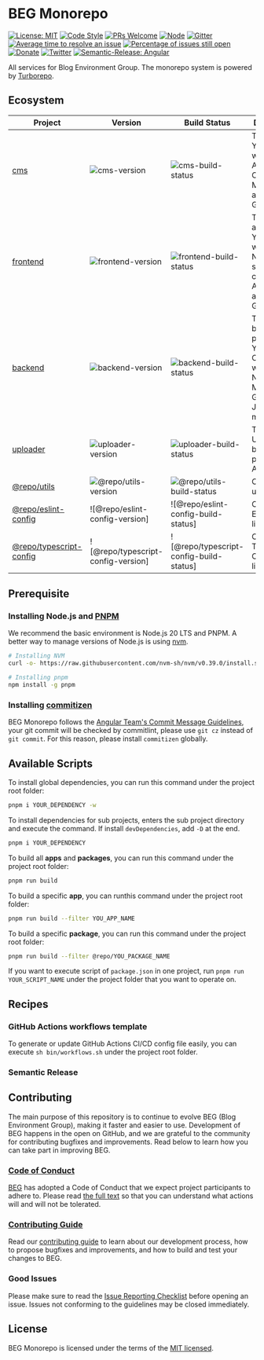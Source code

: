 # BEG Monorepo

[![License: MIT](https://img.shields.io/badge/License-MIT-green.svg)](https://opensource.org/licenses/MIT)
[![Code Style](https://img.shields.io/badge/code%20style-prettier-green)](https://prettier.io/)
[![PRs Welcome](https://img.shields.io/badge/PRs-welcome-green.svg)](https://github.com/Yancey-Blog/beg-monorepo/pulls)
[![Node](https://img.shields.io/badge/node-%3E%3D16.18.0-orange.svg)](https://nodejs.org/en/)
[![Gitter](https://badges.gitter.im/yancey-official/community.svg)](https://gitter.im/yancey-official/community?utm_source=badge&utm_medium=badge&utm_campaign=pr-badge)
[![Average time to resolve an issue](https://isitmaintained.com/badge/resolution/Yancey-Blog/beg-monorepo.svg)](https://isitmaintained.com/project/Yancey-Blog/beg-monorepo)
[![Percentage of issues still open](https://isitmaintained.com/badge/open/Yancey-Blog/beg-monorepo.svg)](https://isitmaintained.com/project/Yancey-Blog/beg-monorepo)
[![Donate](https://img.shields.io/badge/Donate-PayPal-ff3f59.svg)](https://www.paypal.me/yanceyleo)
[![Twitter](https://img.shields.io/twitter/follow/YanceyOfficial.svg?style=social&label=Follow)](https://twitter.com/YanceyOfficial)
[![Semantic-Release: Angular](https://img.shields.io/badge/semantic--release-angular-e10079?logo=semantic-release)](https://github.com/semantic-release/semantic-release)

All services for Blog Environment Group. The monorepo system is powered by [Turborepo](https://turbo.build/repo/docs).

## Ecosystem

| Project               | Version                       | Build Status                       | Description                                             |
| --------------------- | ----------------------------- | ---------------------------------- | ------------------------------------------------------- |
| [cms]            | ![cms-version]           | ![cms-build-status]           | The CMS for Yancey blog with React, Apollo Client, Material-UI and GraphQL. |
| [frontend]            | ![frontend-version]           | ![frontend-build-status]           | The website app for Yancey blog with React, Next.js, styled-components, Apollo Client and GraphQL. |
| [backend]        | ![backend-version]       | ![backend-build-status]       | The backend platform for Yancey Official Blog with Node.js, NestJS, MongoDB, GraphQL, JWT and more. |
| [uploader]    | ![uploader-version]   | ![uploader-build-status]   | The Uploader backend powered by Azure Blob. |
| [@repo/utils]       | ![@repo/utils-version]      | ![@repo/utils-build-status]      | Common utils library. |
| [@repo/eslint-config]       | ![@repo/eslint-config-version]      | ![@repo/eslint-config-build-status]      | Common Eslint Config library. |
| [@repo/typescript-config]       | ![@repo/typescript-config-version]      | ![@repo/typescript-config-build-status]      | Common TypeScript Config library. |

[cms]: ./apps/cms
[frontend]: ./apps/frontend
[backend]: ./apps/backend
[uploader]:./apps/uploader
[@repo/utils]:./packages/utils
[@repo/eslint-config]:./packages/eslint-config
[@repo/typescript-config]:./packages/typescript-config
[cms-version]: https://img.shields.io/badge/Version-v5.7.3-brightgreen
[frontend-version]: https://img.shields.io/badge/Version-v4.35.0-brightgreen
[backend-version]: https://img.shields.io/badge/Version-v2.5.1-brightgreen
[uploader-version]: https://img.shields.io/badge/Version-v1.4.0-brightgreen
[@repo/utils-version]: https://img.shields.io/badge/Version-v1.2.3-brightgreen
[cms-build-status]: https://github.com/Yancey-Blog/beg-monorepo/actions/workflows/github-actions-cms.yml/badge.svg
[frontend-build-status]: https://github.com/Yancey-Blog/beg-monorepo/actions/workflows/github-actions-frontend.yml/badge.svg
[backend-build-status]: https://github.com/Yancey-Blog/beg-monorepo/actions/workflows/github-actions-backend.yml/badge.svg
[uploader-build-status]: https://github.com/Yancey-Blog/beg-monorepo/actions/workflows/github-actions-uploader.yml/badge.svg
[@repo/utils-build-status]: https://github.com/Yancey-Blog/beg-monorepo/actions/workflows/github-actions-@repo-utils.yml/badge.svg

## Prerequisite

### Installing Node.js and [PNPM](https://pnpm.io)

We recommend the basic environment is Node.js 20 LTS and PNPM. A better way to manage versions of Node.js is using [nvm](https://github.com/nvm-sh/nvm).

```bash
# Installing NVM
curl -o- https://raw.githubusercontent.com/nvm-sh/nvm/v0.39.0/install.sh | bash

# Installing pnpm
npm install -g pnpm
```

### Installing [commitizen](https://github.com/commitizen/cz-cli)

BEG Monorepo follows the [Angular Team's Commit Message Guidelines](https://github.com/angular/angular/blob/master/CONTRIBUTING.md#commit), your git commit will be checked by commitlint, please use `git cz` instead of `git commit`. For this reason, please install `commitizen` globally.

## Available Scripts

To install global dependencies, you can run this command under the project root folder:

```bash
pnpm i YOUR_DEPENDENCY -w
```

To install dependencies for sub projects, enters the sub project directory and execute the command. If install `devDependencies`, add `-D` at the end.

```bash
pnpm i YOUR_DEPENDENCY
```

To build all **apps** and **packages**, you can run this command under the project root folder:

```bash
pnpm run build
```

To build a specific **app**, you can runthis command  under the project root folder:

```bash
pnpm run build --filter YOU_APP_NAME
```

To build a specific **package**, you can run this command under the project root folder:

```bash
pnpm run build --filter @repo/YOU_PACKAGE_NAME
```

If you want to execute script of `package.json` in one project, run `pnpm run YOUR_SCRIPT_NAME` under the project folder that you want to operate on.

## Recipes

### GitHub Actions workflows template

To generate or update GitHub Actions CI/CD config file easily, you can execute `sh bin/workflows.sh` under the project root folder.

### Semantic Release

## Contributing

The main purpose of this repository is to continue to evolve BEG (Blog Environment Group), making it faster and easier to use. Development of BEG happens in the open on GitHub, and we are grateful to the community for contributing bugfixes and improvements. Read below to learn how you can take part in improving BEG.

### [Code of Conduct](./CODE_OF_CONDUCT.md)

[BEG](https://github.com/Yancey-Blog) has adopted a Code of Conduct that we expect project participants to adhere to. Please read [the full text](./CODE_OF_CONDUCT.md) so that you can understand what actions will and will not be tolerated.

### [Contributing Guide](./CONTRIBUTING.md)

Read our [contributing guide](./CONTRIBUTING.md) to learn about our development process, how to propose bugfixes and improvements, and how to build and test your changes to BEG.

### Good Issues

Please make sure to read the [Issue Reporting Checklist](./.github/ISSUE_TEMPLATE/bug_report.md) before opening an issue. Issues not conforming to the guidelines may be closed immediately.

## License

BEG Monorepo is licensed under the terms of the [MIT licensed](https://opensource.org/licenses/MIT).
